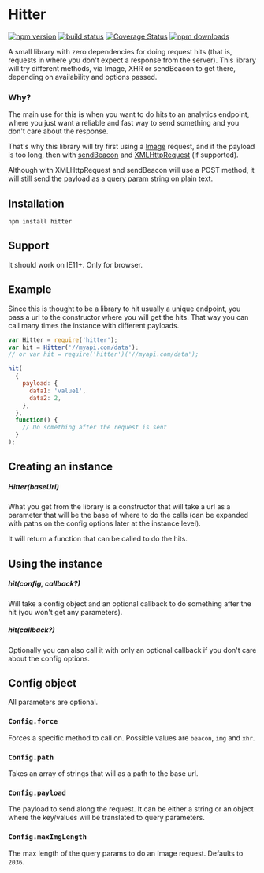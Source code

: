 # Hitter

[![npm version](https://img.shields.io/npm/v/hitter.svg?style=flat-square)](https://www.npmjs.org/package/hitter)
[![build status](https://img.shields.io/travis/ricardo-devis-agullo/Hitter.svg?style=flat-square)](https://travis-ci.org/ricardo-devis-agullo/Hitter)
[![Coverage Status](https://coveralls.io/repos/github/ricardo-devis-agullo/Hitter/badge.svg?branch=master)](https://coveralls.io/github/ricardo-devis-agullo/Hitter?branch=master)
[![npm downloads](https://img.shields.io/npm/dm/hitter.svg?style=flat-square)](http://npm-stat.com/charts.html?package=hitter)

A small library with zero dependencies for doing request hits (that is, requests in where you don't expect a response from the server). This library will try different methods, via Image, XHR or sendBeacon to get there, depending on availability and options passed.

### Why?

The main use for this is when you want to do hits to an analytics endpoint, where you just want a reliable and fast way to send something and you don't care about the response.

That's why this library will try first using a [Image](https://developer.mozilla.org/en-US/docs/Web/API/HTMLImageElement/Image) request, and if the payload is too long, then with [sendBeacon](https://developer.mozilla.org/en-US/docs/Web/API/Navigator/sendBeacon) and [XMLHttpRequest](https://developer.mozilla.org/en-US/docs/Web/API/XMLHttpRequest) (if supported).

Although with XMLHttpRequest and sendBeacon will use a POST method, it will still send the payload as a [query param](https://developer.mozilla.org/en-US/docs/Web/API/URLSearchParams) string on plain text.

## Installation

```
npm install hitter
```

## Support

It should work on IE11+. Only for browser.

## Example

Since this is thought to be a library to hit usually a unique endpoint, you pass a url to the constructor where you will get the hits. That way you can call many times the instance with different payloads.

```js
var Hitter = require('hitter');
var hit = Hitter('//myapi.com/data');
// or var hit = require('hitter')('//myapi.com/data');

hit(
  {
    payload: {
      data1: 'value1',
      data2: 2,
    },
  },
  function() {
    // Do something after the request is sent
  }
);
```

## Creating an instance

##### Hitter(baseUrl)

What you get from the library is a constructor that will take a url as a parameter that will be the base of where to do the calls (can be expanded with paths on the config options later at the instance level).

It will return a function that can be called to do the hits.

## Using the instance

##### hit(config, callback?)

Will take a config object and an optional callback to do something after the hit (you won't get any parameters).

##### hit(callback?)

Optionally you can also call it with only an optional callback if you don't care about the config options.

## Config object

All parameters are optional.

### `Config.force`

Forces a specific method to call on. Possible values are `beacon`, `img` and `xhr`.

### `Config.path`

Takes an array of strings that will as a path to the base url.

### `Config.payload`

The payload to send along the request. It can be either a string or an object where the key/values will be translated to query parameters.

### `Config.maxImgLength`

The max length of the query params to do an Image request. Defaults to `2036`.
